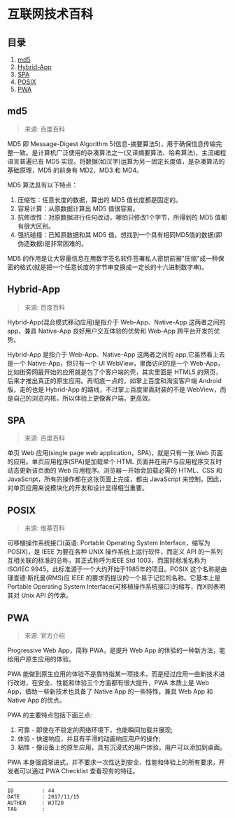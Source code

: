 
# 互联网技术百科 #

## 目录 ##

1. [md5](#href1)
2. [Hybrid-App](#href2)
3. [SPA](#href3)
4. [POSIX](#href4)
5. [PWA](#href5)

## <a name="href1">md5</a> ##

> 来源: 百度百科

MD5 即 Message-Digest Algorithm 5(信息-摘要算法5)，用于确保信息传输完整一致。是计算机广泛使用的杂凑算法之一(又译摘要算法、哈希算法)，主流编程语言普遍已有 MD5 实现。将数据(如汉字)运算为另一固定长度值，是杂凑算法的基础原理，MD5 的前身有 MD2、MD3 和 MD4。

MD5 算法具有以下特点：

1. 压缩性：任意长度的数据，算出的 MD5 值长度都是固定的。
2. 容易计算：从原数据计算出 MD5 值很容易。
3. 抗修改性：对原数据进行任何改动，哪怕只修改1个字节，所得到的 MD5 值都有很大区别。
4. 强抗碰撞：已知原数据和其 MD5 值，想找到一个具有相同MD5值的数据(即伪造数据)是非常困难的。

MD5 的作用是让大容量信息在用数字签名软件签署私人密钥前被"压缩"成一种保密的格式(就是把一个任意长度的字节串变换成一定长的十六进制数字串)。

## <a name="href2">Hybrid-App</a> ##

> 来源: 百度百科

Hybrid-App(混合模式移动应用)是指介于 Web-App、Native-App 这两者之间的 app，兼具 Native-App 良好用户交互体验的优势和 Web-App 跨平台开发的优势。

Hybrid-App 是指介于 Web-App、Native-App 这两者之间的 app,它虽然看上去是一个 Native-App，但只有一个 UI WebView，里面访问的是一个 Web-App，比如街旁网最开始的应用就是包了个客户端的壳，其实里面是 HTML5 的网页，后来才推出真正的原生应用。再彻底一点的，如掌上百度和淘宝客户端 Android 版，走的也是 Hybrid-App 的路线，不过掌上百度里面封装的不是 WebView，而是自己的浏览内核，所以体验上更像客户端，更高效。

## <a name="href3">SPA</a> ##

> 来源: 百度百科

单页 Web 应用(single page web application，SPA)，就是只有一张 Web 页面的应用。单页应用程序(SPA)是加载单个 HTML 页面并在用户与应用程序交互时动态更新该页面的 Web 应用程序。浏览器一开始会加载必需的 HTML、CSS 和  JavaScript，所有的操作都在这张页面上完成，都由 JavaScript 来控制。因此，对单页应用来说模块化的开发和设计显得相当重要。

## <a name="href4">POSIX</a> ##

> 来源: 维基百科

可移植操作系统接口(英语: Portable Operating System Interface，缩写为 POSIX)，是 IEEE 为要在各种 UNIX 操作系统上运行软件，而定义 API 的一系列互相关联的标准的总称，其正式称呼为IEEE Std 1003，而国际标准名称为 ISO/IEC 9945。此标准源于一个大约开始于1985年的项目。POSIX 这个名称是由理查德·斯托曼(RMS)应 IEEE 的要求而提议的一个易于记忆的名称。它基本上是 Portable Operating System Interface(可移植操作系统接口)的缩写，而X则表明其对 Unix API 的传承。

## <a name="href5">PWA</a> ##

> 来源: 官方介绍

Progressive Web App，简称 PWA，是提升 Web App 的体验的一种新方法，能给用户原生应用的体验。

PWA 能做到原生应用的体验不是靠特指某一项技术，而是经过应用一些新技术进行改进，在安全、性能和体验三个方面都有很大提升，PWA 本质上是 Web App，借助一些新技术也具备了 Native App 的一些特性，兼具 Web App 和 Native App 的优点。

PWA 的主要特点包括下面三点:

1. 可靠 - 即使在不稳定的网络环境下，也能瞬间加载并展现;
2. 体验 - 快速响应，并且有平滑的动画响应用户的操作;
3. 粘性 - 像设备上的原生应用，具有沉浸式的用户体验，用户可以添加到桌面。

PWA 本身强调渐进式，并不要求一次性达到安全、性能和体验上的所有要求，开发者可以通过 PWA Checklist 查看现有的特征。

---

```
ID         : 44
DATE       : 2017/11/15
AUTHER     : WJT20
TAG        : 
```
